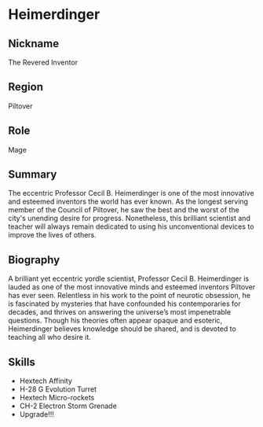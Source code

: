 # Heimerdinger

## Nickname
The Revered Inventor

## Region
Piltover

## Role
Mage

## Summary
The eccentric Professor Cecil B. Heimerdinger is one of the most innovative and 
esteemed inventors the world has ever known. As the longest serving member of 
the Council of Piltover, he saw the best and the worst of the city's unending 
desire for progress. Nonetheless, this brilliant scientist and teacher will 
always remain dedicated to using his unconventional devices to improve the 
lives of others.

## Biography
A brilliant yet eccentric yordle scientist, Professor Cecil B. Heimerdinger is 
lauded as one of the most innovative minds and esteemed inventors Piltover has 
ever seen. Relentless in his work to the point of neurotic obsession, he is 
fascinated by mysteries that have confounded his contemporaries for decades, 
and thrives on answering the universe’s most impenetrable questions. Though his 
theories often appear opaque and esoteric, Heimerdinger believes knowledge 
should be shared, and is devoted to teaching all who desire it.

## Skills
- Hextech Affinity
- H-28 G Evolution Turret
- Hextech Micro-rockets
- CH-2 Electron Storm Grenade
- Upgrade!!!